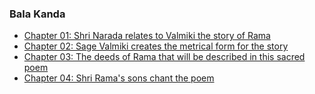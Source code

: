 ### Bala Kanda

* [Chapter 01: Shri Narada relates to Valmiki the story of Rama](/bala-kanda/chapter-01)
* [Chapter 02: Sage Valmiki creates the metrical form for the story](/bala-kanda/chapter-02)
* [Chapter 03: The deeds of Rama that will be described in this sacred poem](/bala-kanda/chapter-03)
* [Chapter 04: Shri Rama's sons chant the poem](/bala-kanda/chapter-04)